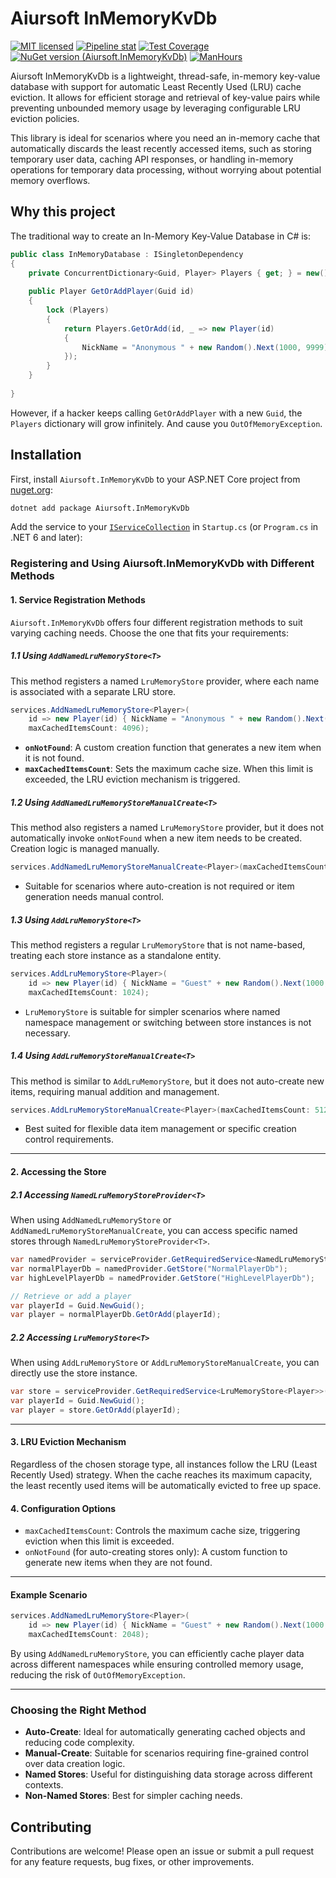 # Aiursoft InMemoryKvDb

[![MIT licensed](https://img.shields.io/badge/license-MIT-blue.svg)](https://gitlab.aiursoft.cn/aiursoft/inmemorykvdb/-/blob/master/LICENSE)
[![Pipeline stat](https://gitlab.aiursoft.cn/aiursoft/inmemorykvdb/badges/master/pipeline.svg)](https://gitlab.aiursoft.cn/aiursoft/inmemorykvdb/-/pipelines)
[![Test Coverage](https://gitlab.aiursoft.cn/aiursoft/inmemorykvdb/badges/master/coverage.svg)](https://gitlab.aiursoft.cn/aiursoft/inmemorykvdb/-/pipelines)
[![NuGet version (Aiursoft.InMemoryKvDb)](https://img.shields.io/nuget/v/Aiursoft.inmemorykvdb.svg)](https://www.nuget.org/packages/Aiursoft.inmemorykvdb/)
[![ManHours](https://manhours.aiursoft.cn/r/gitlab.aiursoft.cn/aiursoft/inmemorykvdb.svg)](https://gitlab.aiursoft.cn/aiursoft/inmemorykvdb/-/commits/master?ref_type=heads)

Aiursoft InMemoryKvDb is a lightweight, thread-safe, in-memory key-value database with support for automatic Least Recently Used (LRU) cache eviction. It allows for efficient storage and retrieval of key-value pairs while preventing unbounded memory usage by leveraging configurable LRU eviction policies.

This library is ideal for scenarios where you need an in-memory cache that automatically discards the least recently accessed items, such as storing temporary user data, caching API responses, or handling in-memory operations for temporary data processing, without worrying about potential memory overflows.

## Why this project

The traditional way to create an In-Memory Key-Value Database in C# is:

```csharp
public class InMemoryDatabase : ISingletonDependency
{
    private ConcurrentDictionary<Guid, Player> Players { get; } = new();
    
    public Player GetOrAddPlayer(Guid id)
    {
        lock (Players)
        {
            return Players.GetOrAdd(id, _ => new Player(id)
            {
                NickName = "Anonymous " + new Random().Next(1000, 9999)
            });
        }
    }
    
}
```

However, if a hacker keeps calling `GetOrAddPlayer` with a new `Guid`, the `Players` dictionary will grow infinitely. And cause you `OutOfMemoryException`.

## Installation

First, install `Aiursoft.InMemoryKvDb` to your ASP.NET Core project from [nuget.org](https://www.nuget.org/packages/Aiursoft.inmemorykvdb/):

```bash
dotnet add package Aiursoft.InMemoryKvDb
```

Add the service to your [`IServiceCollection`](https://learn.microsoft.com/en-us/dotnet/api/microsoft.extensions.dependencyinjection.iservicecollection) in `Startup.cs` (or `Program.cs` in .NET 6 and later):

### Registering and Using Aiursoft.InMemoryKvDb with Different Methods

#### 1. Service Registration Methods

`Aiursoft.InMemoryKvDb` offers four different registration methods to suit varying caching needs. Choose the one that fits your requirements:

##### 1.1 Using `AddNamedLruMemoryStore<T>`

This method registers a named `LruMemoryStore` provider, where each name is associated with a separate LRU store.

```csharp
services.AddNamedLruMemoryStore<Player>(
    id => new Player(id) { NickName = "Anonymous " + new Random().Next(1000, 9999) },
    maxCachedItemsCount: 4096);
```

- **`onNotFound`**: A custom creation function that generates a new item when it is not found.
- **`maxCachedItemsCount`**: Sets the maximum cache size. When this limit is exceeded, the LRU eviction mechanism is triggered.

##### 1.2 Using `AddNamedLruMemoryStoreManualCreate<T>`

This method also registers a named `LruMemoryStore` provider, but it does not automatically invoke `onNotFound` when a new item needs to be created. Creation logic is managed manually.

```csharp
services.AddNamedLruMemoryStoreManualCreate<Player>(maxCachedItemsCount: 2048);
```

- Suitable for scenarios where auto-creation is not required or item generation needs manual control.

##### 1.3 Using `AddLruMemoryStore<T>`

This method registers a regular `LruMemoryStore` that is not name-based, treating each store instance as a standalone entity.

```csharp
services.AddLruMemoryStore<Player>(
    id => new Player(id) { NickName = "Guest" + new Random().Next(1000, 9999) },
    maxCachedItemsCount: 1024);
```

- `LruMemoryStore` is suitable for simpler scenarios where named namespace management or switching between store instances is not necessary.

##### 1.4 Using `AddLruMemoryStoreManualCreate<T>`

This method is similar to `AddLruMemoryStore`, but it does not auto-create new items, requiring manual addition and management.

```csharp
services.AddLruMemoryStoreManualCreate<Player>(maxCachedItemsCount: 512);
```

- Best suited for flexible data item management or specific creation control requirements.

---

#### 2. Accessing the Store

##### 2.1 Accessing `NamedLruMemoryStoreProvider<T>`

When using `AddNamedLruMemoryStore` or `AddNamedLruMemoryStoreManualCreate`, you can access specific named stores through `NamedLruMemoryStoreProvider<T>`.

```csharp
var namedProvider = serviceProvider.GetRequiredService<NamedLruMemoryStoreProvider<Player>>();
var normalPlayerDb = namedProvider.GetStore("NormalPlayerDb");
var highLevelPlayerDb = namedProvider.GetStore("HighLevelPlayerDb");

// Retrieve or add a player
var playerId = Guid.NewGuid();
var player = normalPlayerDb.GetOrAdd(playerId);
```

##### 2.2 Accessing `LruMemoryStore<T>`

When using `AddLruMemoryStore` or `AddLruMemoryStoreManualCreate`, you can directly use the store instance.

```csharp
var store = serviceProvider.GetRequiredService<LruMemoryStore<Player>>();
var playerId = Guid.NewGuid();
var player = store.GetOrAdd(playerId);
```

---

#### 3. LRU Eviction Mechanism

Regardless of the chosen storage type, all instances follow the LRU (Least Recently Used) strategy. When the cache reaches its maximum capacity, the least recently used items will be automatically evicted to free up space.

#### 4. Configuration Options

- `maxCachedItemsCount`: Controls the maximum cache size, triggering eviction when this limit is exceeded.
- `onNotFound` (for auto-creating stores only): A custom function to generate new items when they are not found.

---

#### Example Scenario

```csharp
services.AddNamedLruMemoryStore<Player>(
    id => new Player(id) { NickName = "Guest" + new Random().Next(1000, 9999) },
    maxCachedItemsCount: 2048);
```

By using `AddNamedLruMemoryStore`, you can efficiently cache player data across different namespaces while ensuring controlled memory usage, reducing the risk of `OutOfMemoryException`.

---

### Choosing the Right Method

- **Auto-Create**: Ideal for automatically generating cached objects and reducing code complexity.
- **Manual-Create**: Suitable for scenarios requiring fine-grained control over data creation logic.
- **Named Stores**: Useful for distinguishing data storage across different contexts.
- **Non-Named Stores**: Best for simpler caching needs.

## Contributing

Contributions are welcome! Please open an issue or submit a pull request for any feature requests, bug fixes, or other improvements.
